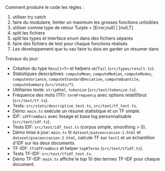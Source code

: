 Comment produire le code les règles : 
1. utiliser try catch 
2. faire du modulaire, limiter un maximum les grosses fonctions unlisibles
3. utiliser comme type de retour Turple = [Error,null] | [null,T]
4. split les fichiers
5. split les types et interface enum dans des fichiers séparés
6. faire des fichiers de test pour chaque fonctions réalisés
7. Les développement que tu vas faire tu dois en garder un résumer dans 

Travaux du jour:
- Création du type `Result<T>` et helpers `ok`/`fail` (`src/types/result.ts`).
- Statistiques descriptives: `computeMean`, `computeMedian`, `computeModes`, `computeVariance`, `computeStandardDeviation`, `computeQuantile`, `computeSummary` (`src/stats/*`).
- Utilitaires texte: `stripHtml`, `tokenize` (`src/text/tokenize.ts`).
- Fréquence des mots (TF): `termFrequency` avec options relatif/brut (`src/text/tf.ts`).
- Tests: `src/stats/descriptive_test.ts`, `src/text/tf_test.ts`.
- Démo: `main.ts` exécute un résumé statistique et un TF simple.
 - IDF: `idfFromDocs` avec lissage et base log personnalisable (`src/text/idf.ts`).
 - Tests IDF: `src/text/idf_test.ts` (corpus simple, smoothing > 0).
 - Démo mise à jour: `main.ts` lit `dataset/pieceoccasion-1.html` et `dataset/pieceoccasion-2.html`, calcule TF sur `text1` et un échantillon d'IDF sur les deux documents.
 - TF-IDF: `tfidfFromDocs` et helper `topKTerms` (`src/text/tfidf.ts`).
 - Tests TF-IDF: `src/text/tfidf_test.ts`.
 - Démo TF-IDF: `main.ts` affiche le top 10 des termes TF-IDF pour chaque document.